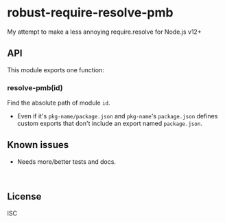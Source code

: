 ﻿
<!--#echo json="package.json" key="name" underline="=" -->
robust-require-resolve-pmb
==========================
<!--/#echo -->

<!--#echo json="package.json" key="description" -->
My attempt to make a less annoying require.resolve for Node.js v12+
<!--/#echo -->



API
---

This module exports one function:

### resolve-pmb(id)

Find the absolute path of module `id`.

* Even if it's `pkg-name/package.json` and `pkg-name`'s `package.json`
  defines custom exports that don't include an export named `package.json`.




<!--#toc stop="scan" -->



Known issues
------------

* Needs more/better tests and docs.




&nbsp;


License
-------
<!--#echo json="package.json" key=".license" -->
ISC
<!--/#echo -->
